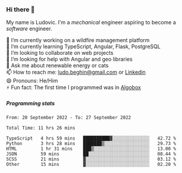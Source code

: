 ### Hi there 👋

My name is Ludovic. I'm a *mechanical* engineer aspiring to become a *software* engineer.

 🔭 I’m currently working on a wildfire management platform<br/>
 🌱 I’m currently learning TypeScript, Angular, Flask, PostgreSQL<br/>
 👯 I’m looking to collaborate on web projects<br/>
 🤔 I’m looking for help with Angular and geo libraries<br/>
 💬 Ask me about renewable energy or cats<br/>
 📫 How to reach me: ludo.beghin@gmail.com or [Linkedin](https://www.linkedin.com/in/ludovic-beghin/)<br/>
 😄 Pronouns: He/Him<br/>
 ⚡ Fun fact: The first time I programmed was in [Algobox](https://fr.wikipedia.org/wiki/Algobox)<br/>

##### Programming stats
<!--START_SECTION:waka-->

```text
From: 20 September 2022 - To: 27 September 2022

Total Time: 11 hrs 26 mins

TypeScript   4 hrs 59 mins   ██████████▓░░░░░░░░░░░░░░   42.72 %
Python       3 hrs 28 mins   ███████▒░░░░░░░░░░░░░░░░░   29.73 %
HTML         1 hr 31 mins    ███▒░░░░░░░░░░░░░░░░░░░░░   13.00 %
JSON         59 mins         ██░░░░░░░░░░░░░░░░░░░░░░░   08.44 %
SCSS         21 mins         ▓░░░░░░░░░░░░░░░░░░░░░░░░   03.12 %
Other        15 mins         ▓░░░░░░░░░░░░░░░░░░░░░░░░   02.20 %
```

<!--END_SECTION:waka-->
